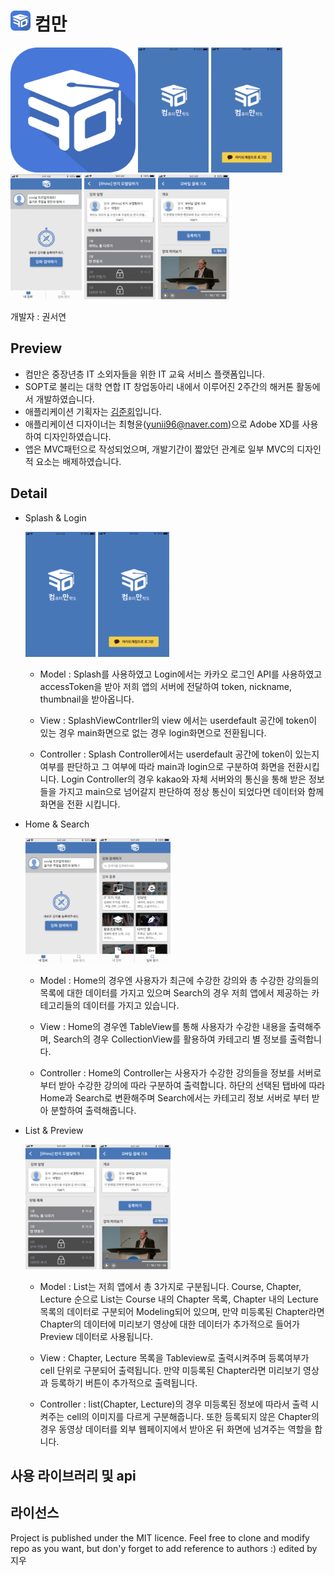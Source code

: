 <img src = "https://github.com/CommanTeam/iOS/blob/master/wireframe/Comman_ICON.png" height=32/> 컴만
====================================
<img src = "https://github.com/CommanTeam/iOS/blob/master/wireframe/Comman_ICON.png" height=200/> <img src = "https://github.com/CommanTeam/iOS/blob/master/wireframe/Splash.png" height=200/> <img src = "https://github.com/CommanTeam/iOS/blob/master/wireframe/login.png" height=200/> <img src = "https://github.com/CommanTeam/iOS/blob/master/wireframe/main.png" height=200/> <img src = "https://github.com/CommanTeam/iOS/blob/master/wireframe/list.png" height=200/> <img src = "https://github.com/CommanTeam/iOS/blob/master/wireframe/preview.png" height=200/>

개발자 : 권서연


Preview
-------
* 컴만은 중장년층 IT 소외자들을 위한 IT 교육 서비스 플랫폼입니다.<br>
* SOPT로 불리는 대학 연합 IT 창업동아리 내에서 이루어진 2주간의 해커톤 활동에서 개발하였습니다.<br>
* 애플리케이션 기획자는 <a href="https://github.com/JunhoeKim">김준회</a>입니다.
* 애플리케이션 디자이너는 최형윤(yunii96@naver.com)으로 Adobe XD를 사용하여 디자인하였습니다.
* 앱은 MVC패턴으로 작성되었으며, 개발기간이 짧았던 관계로 일부 MVC의 디자인적 요소는 배제하였습니다.<br>


Detail
------
* Splash & Login

  <img src = "https://github.com/CommanTeam/iOS/blob/master/wireframe/Splash.png" height=200/> <img src = "https://github.com/CommanTeam/iOS/blob/master/wireframe/login.png" height=200/> 
  
  * Model : Splash를 사용하였고 Login에서는 카카오 로그인 API를 사용하였고 accessToken을 받아 저희 앱의 서버에 전달하여  token, nickname, thumbnail을 받아옵니다.
  
  * View : SplashViewContrller의 view 에서는 userdefault 공간에 token이 있는 경우 main화면으로 없는 경우 login화면으로 전환됩니다.
  
  * Controller : Splash Controller에서는 userdefault 공간에 token이 있는지 여부를 판단하고 그 여부에 따라 main과 login으로 구분하여 화면을 전환시킵        니다. Login Controller의 경우 kakao와 자체 서버와의 통신을 통해 받은 정보들을 가지고 main으로 넘어갈지 판단하여 정상 통신이 되었다면 데이터와 함께 화면을 전환 시킵니다.

* Home & Search

  <img src = "https://github.com/CommanTeam/iOS/blob/master/wireframe/main.png" height=200/> <img src = "https://github.com/CommanTeam/iOS/blob/master/wireframe/search.png" height=200/> 
  
  * Model : Home의 경우엔 사용자가 최근에 수강한 강의와 총 수강한 강의들의 목록에 대한 데이터를 가지고 있으며 Search의 경우 저희 앱에서 제공하는 카테고리들의 데이터를 가지고 있습니다.
  
  * View : Home의 경우엔 TableView를 통해 사용자가 수강한 내용을 출력해주며, Search의 경우 CollectionView를 활용하여 카테고리 별 정보를 출력합니다.
  
  * Controller : Home의 Controller는 사용자가 수강한 강의들을 정보를 서버로 부터 받아 수강한 강의에 따라 구분하여 출력합니다. 하단의 선택된 탭바에 따라  Home과 Search로 변환해주며 Search에서는 카테고리 정보 서버로 부터 받아 분할하여 출력해줍니다.
  
* List & Preview
  
  <img src = "https://github.com/CommanTeam/iOS/blob/master/wireframe/list.png" height=200/> <img src = "https://github.com/CommanTeam/iOS/blob/master/wireframe/preview.png" height=200/>
  
  * Model : List는 저희 앱에서 총 3가지로 구분됩니다.  Course, Chapter, Lecture 순으로 List는 Course 내의 Chapter 목록, Chapter 내의 Lecture 목록의 데이터로 구분되어 Modeling되어 있으며, 만약 미등록된 Chapter라면 Chapter의 데이터에 미리보기 영상에 대한 데이터가 추가적으로 들어가 Preview 데이터로 사용됩니다.
  
  * View : Chapter, Lecture 목록을 Tableview로 출력시켜주며 등록여부가 cell 단위로 구분되어 출력됩니다. 만약 미등록된 Chapter라면 미리보기 영상과 등록하기 버튼이 추가적으로 출력됩니다.
  
  * Controller : list(Chapter, Lecture)의 경우 미등록된 정보에 따라서 출력 시켜주는 cell의 이미지를 다르게 구분해줍니다. 또한 등록되지 않은 Chapter의 경우 동영상 데이터를 외부 웹페이지에서 받아온 뒤 화면에 넘겨주는 역할을 합니다.

사용 라이브러리 및 api
-----------------
  

라이선스
------
Project is published under the MIT licence. Feel free to clone and modify repo as you want, but don'y forget to add reference to authors :)
edited by 지우

